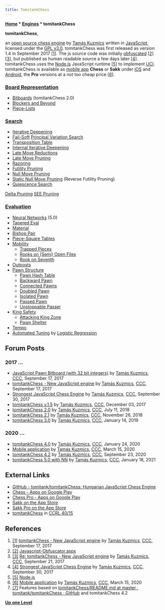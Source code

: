 ```yaml
---
title: TomitankChess
---
```

**[Home](Home "Home") \* [Engines](Engines "Engines") \* tomitankChess**


**tomitankChess**,  

an [open source chess engine](Category:Open_Source "Category:Open Source") by [Tamás Kuzmics](Tam%C3%A1s_Kuzmics "Tamás Kuzmics") written in [JavaScript](JavaScript "JavaScript"), licensed under the [GPL v3.0](Free_Software_Foundation#GPL "Free Software Foundation").
tomitankChess was first released as version 1.4 in September 2017 <a id="cite-note-1" href="#cite-ref-1">[1]</a>. 
The js source code was initially [obfuscated](https://en.wikipedia.org/wiki/Obfuscation_(software))
<a id="cite-note-2" href="#cite-ref-2">[2]</a>
<a id="cite-note-3" href="#cite-ref-3">[3]</a>, 
but published as human readable source a few days later 
<a id="cite-note-4" href="#cite-ref-4">[4]</a>. 
tomitankChess uses the [Node.js](https://en.wikipedia.org/wiki/Node.js) JavaScript runtime <a id="cite-note-5" href="#cite-ref-5">[5]</a> to implement [UCI](UCI "UCI").
tomitankChess is available as [mobile app](https://en.wikipedia.org/wiki/Mobile_app) **Chess** or **Sakk** under [iOS](index.php?title=IOS&action=edit&redlink=1 "IOS (page does not exist)") and [Android](Android "Android"), the **Pro** versions at a not too cheap price <a id="cite-note-6" href="#cite-ref-6">[6]</a>.



### [Board Representation](Board_Representation "Board Representation")


* [Bitboards](Bitboards "Bitboards") (tomitankChess 2.0)
* [Blockers and Beyond](Blockers_and_Beyond "Blockers and Beyond")
* [Piece-Lists](Piece-Lists "Piece-Lists")


### [Search](Search "Search")


* [Iterative Deepening](Iterative_Deepening "Iterative Deepening")
* [Fail-Soft](Fail-Soft "Fail-Soft") [Principal Variation Search](Principal_Variation_Search "Principal Variation Search")
* [Transposition Table](Transposition_Table "Transposition Table")
* [Internal Iterative Deepening](Internal_Iterative_Deepening "Internal Iterative Deepening")
* [Late Move Reductions](Late_Move_Reductions "Late Move Reductions")
* [Late Move Pruning](Futility_Pruning#MoveCountBasedPruning "Futility Pruning")
* [Razoring](Razoring "Razoring")
* [Futility Pruning](Futility_Pruning "Futility Pruning")
* [Null Move Pruning](Null_Move_Pruning "Null Move Pruning")
* [Static Null Move Pruning](Reverse_Futility_Pruning "Reverse Futility Pruning") (Reverse Futility Pruning)
* [Quiescence Search](Quiescence_Search "Quiescence Search")


 [Delta Pruning](Delta_Pruning "Delta Pruning")
 [SEE Pruning](Static_Exchange_Evaluation "Static Exchange Evaluation")
### [Evaluation](Evaluation "Evaluation")


* [Neural Networks](Neural_Networks "Neural Networks") (5.0)
* [Tapered Eval](Tapered_Eval "Tapered Eval")
* [Material](Material "Material")
* [Bishop Pair](Bishop_Pair "Bishop Pair")
* [Piece-Square Tables](Piece-Square_Tables "Piece-Square Tables")
* [Mobility](Mobility "Mobility")
	+ [Trapped Pieces](Trapped_Pieces "Trapped Pieces")
	+ [Rooks on (Semi) Open Files](Rook_on_Open_File "Rook on Open File")
	+ [Rook on Seventh](Rook_on_Seventh "Rook on Seventh")
* [Outposts](Outposts "Outposts")
* [Pawn Structure](Pawn_Structure "Pawn Structure")
	+ [Pawn Hash Table](Pawn_Hash_Table "Pawn Hash Table")
	+ [Backward Pawn](Backward_Pawn "Backward Pawn")
	+ [Connected Pawns](Connected_Pawns "Connected Pawns")
	+ [Doubled Pawn](Doubled_Pawn "Doubled Pawn")
	+ [Isolated Pawn](Isolated_Pawn "Isolated Pawn")
	+ [Passed Pawn](Passed_Pawn "Passed Pawn")
	+ [Unstoppable Passer](Unstoppable_Passer "Unstoppable Passer")
* [King Safety](King_Safety "King Safety")
	+ [Attacking King Zone](King_Safety#Attacking "King Safety")
	+ [Pawn Shelter](King_Safety#PawnShield "King Safety")
* [Tempo](Tempo "Tempo")
* [Automated Tuning](Automated_Tuning "Automated Tuning") by [Logistic Regression](Automated_Tuning#LogisticRegression "Automated Tuning")


## Forum Posts


### 2017 ...


* [JavaScript Pawn Bitboard (with 32 bit integers)](http://www.talkchess.com/forum/viewtopic.php?t=65198) by [Tamás Kuzmics](Tam%C3%A1s_Kuzmics "Tamás Kuzmics"), [CCC](CCC "CCC"), September 17, 2017
* [tomitankChess - New JavaScript engine](http://www.talkchess.com/forum/viewtopic.php?t=65200) by [Tamás Kuzmics](Tam%C3%A1s_Kuzmics "Tamás Kuzmics"), [CCC](CCC "CCC"), September 17, 2017
* [Strongest JavaScript Chess Engine](http://www.talkchess.com/forum/viewtopic.php?t=65344) by [Tamás Kuzmics](Tam%C3%A1s_Kuzmics "Tamás Kuzmics"), [CCC](CCC "CCC"), September 30, 2017
* [tomitankChess v.1.5](http://www.talkchess.com/forum/viewtopic.php?t=65899) by [Tamás Kuzmics](Tam%C3%A1s_Kuzmics "Tamás Kuzmics"), [CCC](CCC "CCC"), December 03, 2017
* [tomitankChess 2.0](http://www.talkchess.com/forum3/viewtopic.php?f=2&t=67954) by [Tamás Kuzmics](Tam%C3%A1s_Kuzmics "Tamás Kuzmics"), [CCC](CCC "CCC"), July 11, 2018
* [tomitankChess 2.1](http://www.talkchess.com/forum3/viewtopic.php?f=2&t=69059) by [Tamás Kuzmics](Tam%C3%A1s_Kuzmics "Tamás Kuzmics"), [CCC](CCC "CCC"), November 26, 2018
* [tomitankChess 3.0](http://www.talkchess.com/forum3/viewtopic.php?f=2&t=69596) by [Tamás Kuzmics](Tam%C3%A1s_Kuzmics "Tamás Kuzmics"), [CCC](CCC "CCC"), January 14, 2019


### 2020 ...


* [tomitankChess 4.0](http://www.talkchess.com/forum3/viewtopic.php?f=2&t=72894) by [Tamás Kuzmics](Tam%C3%A1s_Kuzmics "Tamás Kuzmics"), [CCC](CCC "CCC"), January 24, 2020
* [Mobile application](http://www.talkchess.com/forum3/viewtopic.php?f=2&t=73377) by [Tamás Kuzmics](Tam%C3%A1s_Kuzmics "Tamás Kuzmics"), [CCC](CCC "CCC"), March 15, 2020
* [tomitankChess 4.2](http://www.talkchess.com/forum3/viewtopic.php?f=2&t=75188) by [Tamás Kuzmics](Tam%C3%A1s_Kuzmics "Tamás Kuzmics"), [CCC](CCC "CCC"), September 23, 2020
* [tomitankChess 5.0 with NN](http://www.talkchess.com/forum3/viewtopic.php?f=2&t=76359) by [Tamás Kuzmics](Tam%C3%A1s_Kuzmics "Tamás Kuzmics"), [CCC](CCC "CCC"), January 18, 2021


## External Links


* [GitHub - tomitank/tomitankChess: Hungarian JavaScript Chess Engine](https://github.com/tomitank/tomitankChess)
* [Chess - Apps on Google Play](https://play.google.com/store/apps/details?id=sakk.tanky.hu&hl=en)
* [Chess Pro - Apps on Google Play](https://play.google.com/store/apps/details?id=sakk.tanky.hu.premium)
* [Sakk on the App Store](https://apps.apple.com/us/app/sakk/id1150654415)
* [Sakk Pro on the App Store](https://apps.apple.com/us/app/sakk-pro/id1152837781)
* [tomitankChess](http://ccrl.chessdom.com/ccrl/4040/cgi/compare_engines.cgi?family=tomitankChess&print=Rating+list&print=Results+table&print=LOS+table&print=Ponder+hit+table&print=Eval+difference+table&print=Comopp+gamenum+table&print=Overlap+table&print=Score+with+common+opponents) in [CCRL 40/15](CCRL "CCRL")


## References


1. <a id="cite-ref-1" href="#cite-note-1">[1]</a> [tomitankChess - New JavaScript engine](http://www.talkchess.com/forum/viewtopic.php?t=65200) by [Tamás Kuzmics](Tam%C3%A1s_Kuzmics "Tamás Kuzmics"), [CCC](CCC "CCC"), September 17, 2017
2. <a id="cite-ref-2" href="#cite-note-2">[2]</a> [Javascript-Obfuscator.aspx](http://www.javascriptobfuscator.com/Javascript-Obfuscator.aspx)
3. <a id="cite-ref-3" href="#cite-note-3">[3]</a> [Re: tomitankChess - New JavaScript engine](http://www.talkchess.com/forum/viewtopic.php?t=65200&start=14) by [Tamás Kuzmics](Tam%C3%A1s_Kuzmics "Tamás Kuzmics"), [CCC](CCC "CCC"), September 21, 2017
4. <a id="cite-ref-4" href="#cite-note-4">[4]</a> [Strongest JavaScript Chess Engine](http://www.talkchess.com/forum/viewtopic.php?t=65344) by [Tamás Kuzmics](Tam%C3%A1s_Kuzmics "Tamás Kuzmics"), [CCC](CCC "CCC"), September 30, 2017
5. <a id="cite-ref-5" href="#cite-note-5">[5]</a> [Node.js](https://nodejs.org/en/)
6. <a id="cite-ref-6" href="#cite-note-6">[6]</a> [Mobile application](http://www.talkchess.com/forum3/viewtopic.php?f=2&t=73377) by [Tamás Kuzmics](Tam%C3%A1s_Kuzmics "Tamás Kuzmics"), [CCC](CCC "CCC"), March 15, 2020
7. <a id="cite-ref-7" href="#cite-note-7">[7]</a> Features based on [tomitankChess/README.md at master · tomitank/tomitankChess · GitHub](https://github.com/tomitank/tomitankChess/blob/master/README.md) and tomitankChess 4.2

**[Up one Level](Engines "Engines")**







 
